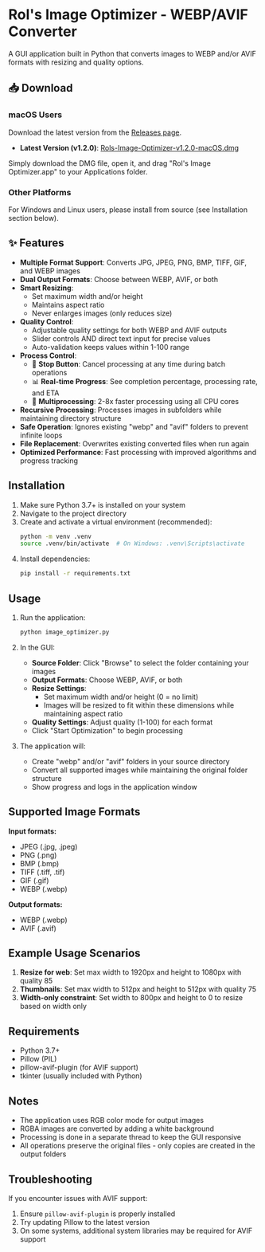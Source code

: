 # Rol's Image Optimizer - WEBP/AVIF Converter

A GUI application built in Python that converts images to WEBP and/or AVIF formats with resizing and quality options.

## 📥 Download

### macOS Users
Download the latest version from the [Releases page](https://github.com/roljohntorralba/image-optimizer/releases/latest).

- **Latest Version (v1.2.0)**: [Rols-Image-Optimizer-v1.2.0-macOS.dmg](https://github.com/roljohntorralba/image-optimizer/releases/download/v1.2.0/Rols-Image-Optimizer-v1.2.0-macOS.dmg)

Simply download the DMG file, open it, and drag "Rol's Image Optimizer.app" to your Applications folder.

### Other Platforms
For Windows and Linux users, please install from source (see Installation section below).

## ✨ Features

- **Multiple Format Support**: Converts JPG, JPEG, PNG, BMP, TIFF, GIF, and WEBP images
- **Dual Output Formats**: Choose between WEBP, AVIF, or both
- **Smart Resizing**: 
  - Set maximum width and/or height
  - Maintains aspect ratio
  - Never enlarges images (only reduces size)
- **Quality Control**: 
  - Adjustable quality settings for both WEBP and AVIF outputs
  - Slider controls AND direct text input for precise values
  - Auto-validation keeps values within 1-100 range
- **Process Control**:
  - 🛑 **Stop Button**: Cancel processing at any time during batch operations
  - 📊 **Real-time Progress**: See completion percentage, processing rate, and ETA
  - 🚀 **Multiprocessing**: 2-8x faster processing using all CPU cores
- **Recursive Processing**: Processes images in subfolders while maintaining directory structure
- **Safe Operation**: Ignores existing "webp" and "avif" folders to prevent infinite loops
- **File Replacement**: Overwrites existing converted files when run again
- **Optimized Performance**: Fast processing with improved algorithms and progress tracking

## Installation

1. Make sure Python 3.7+ is installed on your system
2. Navigate to the project directory
3. Create and activate a virtual environment (recommended):
   ```bash
   python -m venv .venv
   source .venv/bin/activate  # On Windows: .venv\Scripts\activate
   ```
4. Install dependencies:
   ```bash
   pip install -r requirements.txt
   ```

## Usage

1. Run the application:
   ```bash
   python image_optimizer.py
   ```

2. In the GUI:
   - **Source Folder**: Click "Browse" to select the folder containing your images
   - **Output Formats**: Choose WEBP, AVIF, or both
   - **Resize Settings**: 
     - Set maximum width and/or height (0 = no limit)
     - Images will be resized to fit within these dimensions while maintaining aspect ratio
   - **Quality Settings**: Adjust quality (1-100) for each format
   - Click "Start Optimization" to begin processing

3. The application will:
   - Create "webp" and/or "avif" folders in your source directory
   - Convert all supported images while maintaining the original folder structure
   - Show progress and logs in the application window

## Supported Image Formats

**Input formats:**
- JPEG (.jpg, .jpeg)
- PNG (.png)
- BMP (.bmp)
- TIFF (.tiff, .tif)
- GIF (.gif)
- WEBP (.webp)

**Output formats:**
- WEBP (.webp)
- AVIF (.avif)

## Example Usage Scenarios

1. **Resize for web**: Set max width to 1920px and height to 1080px with quality 85
2. **Thumbnails**: Set max width to 512px and height to 512px with quality 75
3. **Width-only constraint**: Set width to 800px and height to 0 to resize based on width only

## Requirements

- Python 3.7+
- Pillow (PIL)
- pillow-avif-plugin (for AVIF support)
- tkinter (usually included with Python)

## Notes

- The application uses RGB color mode for output images
- RGBA images are converted by adding a white background
- Processing is done in a separate thread to keep the GUI responsive
- All operations preserve the original files - only copies are created in the output folders

## Troubleshooting

If you encounter issues with AVIF support:
1. Ensure `pillow-avif-plugin` is properly installed
2. Try updating Pillow to the latest version
3. On some systems, additional system libraries may be required for AVIF support
